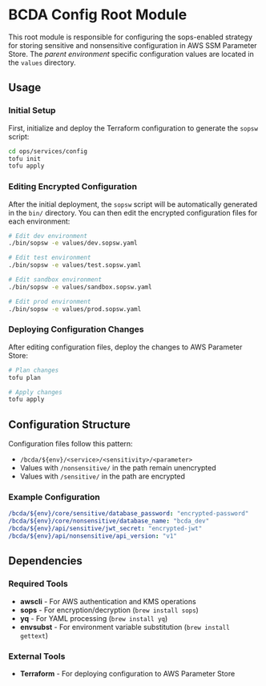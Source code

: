 # BCDA Config Root Module

This root module is responsible for configuring the sops-enabled strategy for storing sensitive and nonsensitive configuration in AWS SSM Parameter Store.
The _parent environment_ specific configuration values are located in the `values` directory.

## Usage

### Initial Setup

First, initialize and deploy the Terraform configuration to generate the `sopsw` script:

```bash
cd ops/services/config
tofu init
tofu apply
```

### Editing Encrypted Configuration

After the initial deployment, the `sopsw` script will be automatically generated in the `bin/` directory. You can then edit the encrypted configuration files for each environment:

```bash
# Edit dev environment
./bin/sopsw -e values/dev.sopsw.yaml

# Edit test environment
./bin/sopsw -e values/test.sopsw.yaml

# Edit sandbox environment
./bin/sopsw -e values/sandbox.sopsw.yaml

# Edit prod environment
./bin/sopsw -e values/prod.sopsw.yaml
```

### Deploying Configuration Changes

After editing configuration files, deploy the changes to AWS Parameter Store:

```bash
# Plan changes
tofu plan

# Apply changes
tofu apply
```

## Configuration Structure

Configuration files follow this pattern:
- `/bcda/${env}/<service>/<sensitivity>/<parameter>`
- Values with `/nonsensitive/` in the path remain unencrypted
- Values with `/sensitive/` in the path are encrypted

### Example Configuration

```yaml
/bcda/${env}/core/sensitive/database_password: "encrypted-password"
/bcda/${env}/core/nonsensitive/database_name: "bcda_dev"
/bcda/${env}/api/sensitive/jwt_secret: "encrypted-jwt"
/bcda/${env}/api/nonsensitive/api_version: "v1"
```

## Dependencies

### Required Tools
- **awscli** - For AWS authentication and KMS operations
- **sops** - For encryption/decryption (`brew install sops`)
- **yq** - For YAML processing (`brew install yq`)
- **envsubst** - For environment variable substitution (`brew install gettext`)

### External Tools
- **Terraform** - For deploying configuration to AWS Parameter Store
